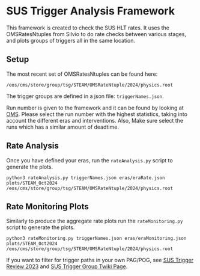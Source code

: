 # SUS Trigger Analysis Framework

This framework is created to check the SUS HLT rates. It uses the OMSRatesNtuples from Silvio to do rate checks between various stages, and plots groups of triggers all in the same location. 

## Setup 

The most recent set of OMSRatesNtuples can be found here: 

```
/eos/cms/store/group/tsg/STEAM/OMSRateNtuple/2024/physics.root
```

The trigger groups are defined in a json file: `triggerNames.json`. 


Run number is given to the framework and it can be found by looking at [OMS](https://cmsoms.cern.ch/cms/run_3/pp_fills_2024).
Please select the run number with the highest statistics, taking into account the different eras and interventions.
Also, Make sure select the runs which has a similar amount of deadtime.

## Rate Analysis

Once you have defined your eras, run the `rateAnalysis.py` script to generate the plots. 

```
python3 rateAnalysis.py triggerNames.json eras/eraRate.json plots/STEAM_Oct2024 /eos/cms/store/group/tsg/STEAM/OMSRateNtuple/2024/physics.root
```

## Rate Monitoring Plots 

Similarly to produce the aggregate rate plots run the `rateMonitoring.py` script to generate the plots. 

```
python3 rateMonitoring.py triggerNames.json eras/eraMonitoring.json plots/STEAM_Oct2024 /eos/cms/store/group/tsg/STEAM/OMSRateNtuple/2024/physics.root
```


If you want to filter for trigger paths in your own PAG/POG, see [SUS Trigger Review 2023](https://docs.google.com/spreadsheets/d/1bZl4qtq0FK1YO6wF73X49rLlnca6vZIuz204E47TPnk/edit?gid=1247874029#gid=1247874029) and [SUS Trigger Group Twiki Page](https://twiki.cern.ch/twiki/bin/viewauth/CMS/SUSTriggerGroup).



